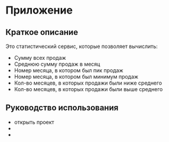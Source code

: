 # Приложение 
## Краткое описание
Это статистический сервис, которые позволяет вычислить:
* Сумму всех продаж
* Среднюю сумму продаж в месяц
* Номер месяца, в котором был пик продаж
* Номер месяца, в котором был минимум продаж
* Кол-во месяцев, в которых продажи были ниже среднего
* Кол-во месяцев, в которых продажи были выше среднего

## Руководство использования

* открыть проект
* 
* 

